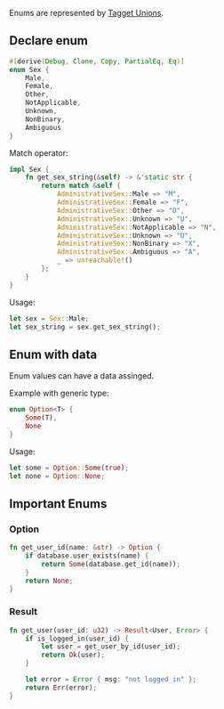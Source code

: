 
Enums are represented by [Tagget Unions](https://en.wikipedia.org/wiki/Tagged_union).

## Declare enum

```rust
#[derive(Debug, Clone, Copy, PartialEq, Eq)]
enum Sex {
    Male,
    Female,
    Other,
    NotApplicable,
    Unknown,
    NonBinary,
    Ambiguous
}
```

Match operator:
```rust
impl Sex {
	fn get_sex_string(&self) -> &'static str { 
		return match &self { 
			AdministrativeSex::Male => "M",
			AdministrativeSex::Female => "F",
			AdministrativeSex::Other => "O",
			AdministrativeSex::Unknown => "U",
			AdministrativeSex::NotApplicable => "N",
			AdministrativeSex::Unknown => "U",
		    AdministrativeSex::NonBinary => "X",
		    AdministrativeSex::Ambiguous => "A",
		    _ => unreachable!()
		};
	}
}
```

Usage:
```rust
let sex = Sex::Male;
let sex_string = sex.get_sex_string();
```

## Enum with data

Enum values can have a data assinged.

Example with generic type:
```rust
enum Option<T> {
    Some(T),
    None
}
```

Usage:
```rust
let some = Option::Some(true);
let none = Option::None;
```

## Important Enums

### Option

```rust
fn get_user_id(name: &str) -> Option {
	if database.user_exists(name) { 
		return Some(database.get_id(name));
	}
	return None;
}
```

### Result

```rust
fn get_user(user_id: u32) -> Result<User, Error> {
	if is_logged_in(user_id) {
	    let user = get_user_by_id(user_id);
	    return Ok(user);
	}

    let error = Error { msg: "not logged in" };
	return Err(error);
}
```